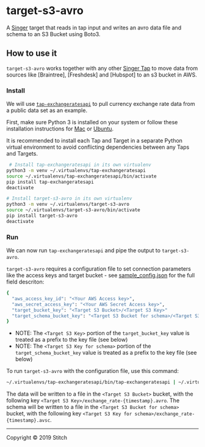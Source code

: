 # target-s3-avro

A [Singer](https://singer.io) target that reads in tap input and writes an avro data file and schema to an S3 Bucket using Boto3.

## How to use it

`target-s3-avro` works together with any other [Singer Tap] to move data from sources like [Braintree], [Freshdesk] and [Hubspot] to an s3 bucket in AWS.

### Install

We will use [`tap-exchangeratesapi`][Exchangeratesapi] to pull currency exchange rate data from a public data set as an example.

First, make sure Python 3 is installed on your system or follow these installation instructions for [Mac] or [Ubuntu].

It is recommended to install each Tap and Target in a separate Python virtual environment to avoid conflicting dependencies between any Taps and Targets.

```bash
 # Install tap-exchangeratesapi in its own virtualenv
python3 -m venv ~/.virtualenvs/tap-exchangeratesapi
source ~/.virtualenvs/tap-exchangeratesapi/bin/activate
pip install tap-exchangeratesapi
deactivate

# Install target-s3-avro in its own virtualenv
python3 -m venv ~/.virtualenvs/target-s3-avro
source ~/.virtualenvs/target-s3-avro/bin/activate
pip install target-s3-avro
deactivate
```

### Run

We can now run `tap-exchangeratesapi` and pipe the output to `target-s3-avro`.

`target-s3-avro` requires a configuration file to set connection parameters like the access keys and target bucket - see [sample_config.json](sample_config.json) for the full field descriton:

```bash
{
  "aws_access_key_id": "<Your AWS Access key>",
  "aws_secret_access_key": "<Your AWS Secret Access key>",
  "target_bucket_key": "<Target S3 Bucket>/<Target S3 Key>"
  "target_schema_bucket_key": "<Target S3 Bucket for schema>/<Target S3 Key for schema>"
}
```
* NOTE: The `<Target S3 Key>` portion of the `target_bucket_key` value is treated as a prefix to the key file (see below)
* NOTE: The `<Target S3 Key for schema>` portion of the `target_schema_bucket_key` value is treated as a prefix to the key file (see below)

To run `target-s3-avro` with the configuration file, use this command:

```bash
~/.virtualenvs/tap-exchangeratesapi/bin/tap-exchangeratesapi | ~/.virtualenvs/target-s3-avro/bin/target-s3-avro -c my-config.json
```

The data will be written to a file in the `<Target S3 Bucket>` bucket, with the following key `<Target S3 Key>/exchange_rate-{timestamp}.avro`.
The schema will be written to a file in the `<Target S3 Bucket for schema>` bucket, with the following key `<Target S3 Key for schema>/exchange_rate-{timestamp}.avsc`.

---

Copyright &copy; 2019 Stitch

[Singer Tap]: https://singer.io
[Apache Avro]: https://avro.apache.org/docs/current/
[AWS Boto3]: https://boto3.amazonaws.com/v1/documentation/api/latest/index.html?id=docs_gateway
[Exchangeratesapi]: https://github.com/singer-io/tap-exchangeratesapi
[Mac]: http://docs.python-guide.org/en/latest/starting/install3/osx/
[Ubuntu]: https://www.digitalocean.com/community/tutorials/how-to-install-python-3-and-set-up-a-local-programming-environment-on-ubuntu-16-04
